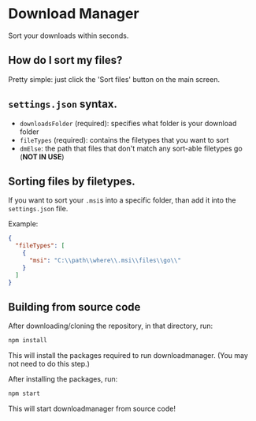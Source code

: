 # Download Manager

Sort your downloads within seconds.

## How do I sort my files?

Pretty simple: just click the 'Sort files' button on the main screen.

## `settings.json` syntax.

- `downloadsFolder` (required): specifies what folder is your download folder
- `fileTypes` (required): contains the filetypes that you want to sort
- `dmElse`: the path that files that don't match any sort-able filetypes go (**NOT IN USE**)

## Sorting files by filetypes.

If you want to sort your `.msi`s into a specific folder, than add it into the `settings.json` file.

Example:

```json
{
  "fileTypes": [
    {
      "msi": "C:\\path\\where\\.msi\\files\\go\\"
    }
  ]
}
```

## Building from source code

After downloading/cloning the repository, in that directory, run:

```txt
npm install
```

This will install the packages required to run downloadmanager. (You may not need to do this step.)

After installing the packages, run:

```txt
npm start
```

This will start downloadmanager from source code!